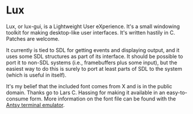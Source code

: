 # Lux

Lux, or lux-gui, is a Lightweight User eXperience.  It's a small windowing
toolkit for making desktop-like user interfaces.  It's written hastily in C.
Patches are welcome.

It currently is tied to SDL for getting events and displaying output, and
it uses some SDL structures as part of its interface.  It should be possible
to port it to non-SDL systems (i.e., framebuffers plus some input), but
the easiest way to do this is surely to port at least parts of SDL to
the system (which is useful in itself).

It's my belief that the included font comes from X and is in the public
domain. Thanks go to Lars C. Hassing for making it available in an
easy-to-consume form.  More information on the font file can be found with
the [Antsy terminal emulator](https://github.com/MurphyMc/antsy).
